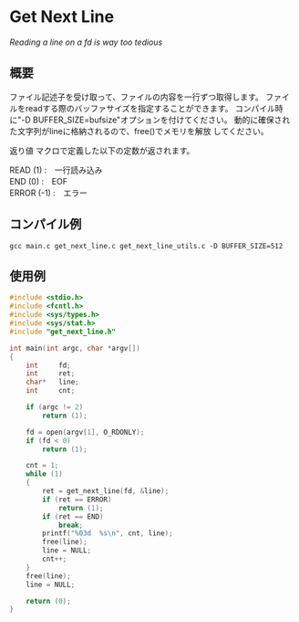 # Get Next Line

*Reading a line on a fd is way too tedious*

## 概要

ファイル記述子を受け取って、ファイルの内容を一行ずつ取得します。
ファイルをreadする際のバッファサイズを指定することができます。
コンパイル時に"-D BUFFER\_SIZE=bufsize"オプションを付けてください。
動的に確保された文字列がlineに格納されるので、free()でメモリを解放
してください。

返り値
マクロで定義した以下の定数が返されます。

READ  (1)  :　一行読み込み  
END   (0)  :　EOF  
ERROR (-1) :　エラー  

## コンパイル例

```Shell
gcc main.c get_next_line.c get_next_line_utils.c -D BUFFER_SIZE=512
```

## 使用例

```c
#include <stdio.h>
#include <fcntl.h>
#include <sys/types.h>
#include <sys/stat.h>
#include "get_next_line.h"

int	main(int argc, char *argv[])
{
	int		fd;
	int		ret;
	char*	line;
	int		cnt;

	if (argc != 2)
		return (1);

	fd = open(argv[1], O_RDONLY);
	if (fd < 0)
		return (1);

	cnt = 1;
	while (1)
	{
		ret = get_next_line(fd, &line);
		if (ret == ERROR)
			return (1);
		if (ret == END)
			break;
		printf("%03d  %s\n", cnt, line);
		free(line);
		line = NULL;
		cnt++;
	}
	free(line);
	line = NULL;

	return (0);
}
```
